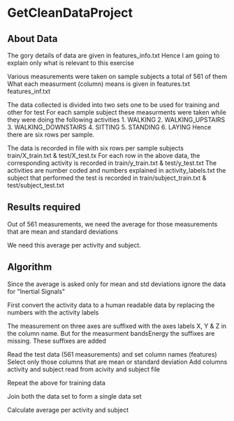 # GetCleanDataProject

## About Data

   The gory details of data are given in features_info.txt 
   Hence I am going to explain only what is relevant to this exercise

   Various measurements were taken on sample subjects a total of 561 of them
   What each measurment (column) means is given in
        features.txt features_inf.txt

   The data collected is divided into two sets one to be used for training and other for test
   For each sample subject these measurments were taken while they were
       doing the following activities
        1. WALKING
	2. WALKING_UPSTAIRS
	3. WALKING_DOWNSTAIRS
	4. SITTING
	5. STANDING
	6. LAYING
   Hence there are six rows per sample.

   The data is recorded in file with six rows per sample subjects
        train/X_train.txt & test/X_test.tx
   For each row in the above data, 
      the corresponding activity is recorded in
        train/y_train.txt & test/y_test.txt
	The activities are number coded and numbers explained in 
	   activity_labels.txt
      the subject that performed the test is recorded in
        train/subject_train.txt & test/subject_test.txt

## Results required

   Out of 561 measurements, we need the average for those measurements
   that are mean and standard deviations

   We need this average per activity and subject. 
        
## Algorithm

   Since the average is asked only for mean and std deviations 
       ignore the data for "Inertial Signals"

   First convert the activity data to a human readable data by 
       replacing the numbers with the activity labels

   The measurement on three axes are suffixed with the axes labels X, Y & Z
       in the column name. But for the measurment bandsEnergy the suffixes
       are missing. These suffixes are added

   Read the test data (561 measurements) and set column names (features)
       Select only those columns that are mean or standard deviation
       Add columns activity and subject read from acivity and subject file

   Repeat the above for training data

   Join both the data set to form a single data set

   Calculate average per activity and subject



